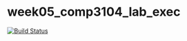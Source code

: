 # week05_comp3104_lab_exec
[![Build Status](https://travis-ci.org/haohuynh108/week05_comp3104_lab_exec.svg?branch=dep-inclusions)](https://travis-ci.org/haohuynh108/week05_comp3104_lab_exec)
